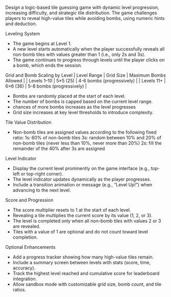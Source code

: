 Design a logic-based tile guessing game with dynamic level progression, increasing difficulty, and strategic tile distribution. The game challenges players to reveal high-value tiles while avoiding bombs, using numeric hints and deduction.

Leveling System

- The game begins at Level 1.
- A new level starts automatically when the player successfully reveals all non-bomb tiles with values greater than 1 (i.e., only 2s and 3s).
- The game continues to progress through levels until the player clicks on a bomb, which ends the session.

Grid and Bomb Scaling by Level
| Level Range | Grid Size | Maximum Bombs Allowed |
| Levels 1–10 | 5×5 (25) | 4-6 bombs (progressively) |
| Levels 11+ | 6×6 (36) |  5-8 bombs (progressively) |

- Bombs are randomly placed at the start of each level.
- The number of bombs is capped based on the current level range.
- chances of more bombs increases as the level progresses
- Grid size increases at key level thresholds to introduce complexity.

Tile Value Distribution

- Non-bomb tiles are assigned values according to the following fixed ratio:
1s: 60% of non-bomb tiles
3s: random between 10% and 20% of non-bomb tiles (never less than 10%, never more than 20%)
2s: fill the remainder of the 40% after 3s are assigned


Level Indicator

- Display the current level prominently on the game interface (e.g., top-left or top-right corner).
- The level indicator updates dynamically as the player progresses.
- Include a transition animation or message (e.g., “Level Up!”) when advancing to the next level.

Score and Progression

- The score multiplier resets to 1 at the start of each level.
- Revealing a tile multiplies the current score by its value (1, 2, or 3).
- The level is completed only when all non-bomb tiles with values 2 or 3 are revealed.
- Tiles with a value of 1 are optional and do not count toward level completion.

Optional Enhancements

- Add a progress tracker showing how many high-value tiles remain.
- Include a summary screen between levels with stats (score, time, accuracy).
- Track the highest level reached and cumulative score for leaderboard integration.
- Allow sandbox mode with customizable grid size, bomb count, and tile ratios.
